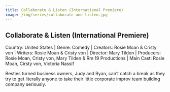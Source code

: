 ```yaml
---
title: Collaborate & Listen (International Premiere)
image: /img/series/collaborate-and-listen.jpg
---
```



## Collaborate & Listen (International Premiere)  
Country: United States | Genre: Comedy | Creators: Rosie Moan & Cristy von | Writers: Rosie Moan & Cristy von | Director: Mary Tilden | Producers: Rosie Moan, Cristy von, Mary Tilden & Rm 19 Productions | Main Cast: Rosie Moan, Cirsty von, Victoria Nassif

Besties turned business owners, Judy and Ryan, can’t catch a break as they try to get literally anyone to take their little corporate improv team building company seriously. 
